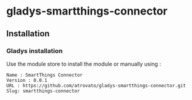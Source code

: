 # gladys-smartthings-connector

## Installation

### Gladys installation
Use the module store to install the module or manually using :
```
Name : SmartThings Connector
Version : 0.0.1
URL : https://github.com/atrovato/gladys-smartthings-connector.git
Slug: smartthings-connector
```